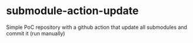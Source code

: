 # submodule-action-update

Simple PoC repository with a github action that update all submodules and commit it (run manually)

